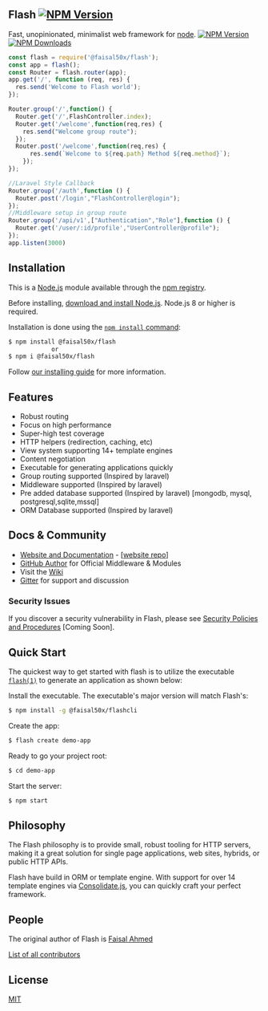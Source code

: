 ## Flash [![NPM Version][npm-image]][npm-url]

  Fast, unopinionated, minimalist web framework for [node](http://nodejs.org).
[![NPM Version][npm-image]][npm-url]
[![NPM Downloads][downloads-image]][downloads-url]  
  

```js
const flash = require('@faisal50x/flash');
const app = flash();
const Router = flash.router(app);
app.get('/', function (req, res) {
  res.send('Welcome to Flash world');
});

Router.group('/',function() {
  Router.get('/',FlashController.index);
  Router.get('/welcome',function(req,res) {
    res.send("Welcome group route");
  });
  Router.post('/welcome',function(req,res) {
      res.send(`Welcome to ${req.path} Method ${req.method}`);
    });
});

//Laravel Style Callback
Router.group('/auth',function () {
  Router.post('/login',"FlashController@login");
});
//Middleware setup in group route
Router.group('/api/v1',["Authentication","Role"],function () {
  Router.get('/user/:id/profile',"UserController@profile");
});
app.listen(3000)
```

## Installation

This is a [Node.js](https://nodejs.org/en/) module available through the
[npm registry](https://www.npmjs.com/).

Before installing, [download and install Node.js](https://nodejs.org/en/download/).
Node.js 8 or higher is required.

Installation is done using the
[`npm install` command](https://docs.npmjs.com/getting-started/installing-npm-packages-locally):

```bash
$ npm install @faisal50x/flash
            or
$ npm i @faisal50x/flash
```

Follow [our installing guide](http://flash.imfaisal.me/en/starter/installing)
for more information.

## Features

  * Robust routing
  * Focus on high performance
  * Super-high test coverage
  * HTTP helpers (redirection, caching, etc)
  * View system supporting 14+ template engines
  * Content negotiation
  * Executable for generating applications quickly
  * Group routing supported (Inspired by laravel)
  * Middleware supported (Inspired by laravel)
  * Pre added database supported (Inspired by laravel) [mongodb, mysql, postgresql,sqlite,mssql]
  * ORM Database supported (Inspired by laravel)

## Docs & Community

  * [Website and Documentation](http://flash.imfaisal.me/) - [[website repo](https://github.com/faisal50x/flash)]
  * [GitHub Author](https://github.com/Faisal50x) for Official Middleware & Modules
  * Visit the [Wiki](https://github.com/faisal50x/flash/wiki)
  * [Gitter](https://gitter.im/flash-framework) for support and discussion


### Security Issues

If you discover a security vulnerability in Flash, please see [Security Policies and Procedures](Security.md) [Coming Soon].

## Quick Start

  The quickest way to get started with flash is to utilize the executable [`flash(1)`](https://github.com/faisal50x/flashcli) to generate an application as shown below:

  Install the executable. The executable's major version will match Flash's:

```bash
$ npm install -g @faisal50x/flashcli
```

  Create the app:

```bash
$ flash create demo-app
```

  Ready to go your project root:

```bash
$ cd demo-app
```

  Start the server:

```bash
$ npm start
```

## Philosophy

  The Flash philosophy is to provide small, robust tooling for HTTP servers, making
  it a great solution for single page applications, web sites, hybrids, or public
  HTTP APIs.

  Flash have build in  ORM or template engine. With support for over
  14 template engines via [Consolidate.js](https://github.com/tj/consolidate.js),
  you can quickly craft your perfect framework.


## People

The original author of Flash is [Faisal Ahmed](https://github.com/faisal50x)

[List of all contributors](https://github.com/faisal50x/flash/graphs/contributors)

## License

  [MIT](LICENSE)

[npm-image]: https://img.shields.io/npm/v/@faisal50x/flash.svg
[npm-url]: https://npmjs.org/package/@faisal50x/flash

[downloads-image]: https://img.shields.io/npm/dt/@faisal50x/flashcli.svg
[downloads-url]: https://npmjs.org/package/@faisal50x/flash
